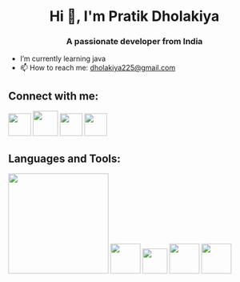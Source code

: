 <h1 align="center"> Hi 👋, I'm Pratik Dholakiya</h1>

<h3 align="center">A passionate developer from India</h3>

- I’m currently learning java
- 📫 How to reach me: dholakiya225@gmail.com

  
<h2>Connect with me:</h2>
<a href="https://www.linkedin.com/in/pratik-dholakiya"><img width="45px" src="https://pngimg.com/uploads/linkedIn/linkedIn_PNG8.png"></a>
<a href="https://x.com/Pratiikxd"><img margin="5px" width="50px" src="https://static.vecteezy.com/system/resources/previews/034/800/663/original/x-new-twitter-logo-free-png.png"></a>
<a href="https://www.instagram.com/patriikxd"><img margin="5px" width="45px" src="https://logopng.com.br/logos/instagram-40.png"></a>
<a href="https://leetcode.com/u/dholakiya225"><img margin="5px" width="45px" src="https://cdn.iconscout.com/icon/free/png-512/leetcode-3628885-3030025.png"></a>

<h2>Languages and Tools:</h2>
<a href="#"><img src="https://www.freepnglogos.com/uploads/html5-logo-png/html5-logo-devextreme-multi-purpose-controls-html-javascript-3.png" width="200px"></a>
<a href="#"><img src="https://cdn.freebiesupply.com/logos/large/2x/java-logo-png-transparent.png" width="60px"></a>
<a href="#"><img src="https://miro.medium.com/max/500/1*AbiX4LwtSNozoyfypcKvEg.png" width="50px"></a>
<a href="#"><img src="" width="60px"></a>
<a href="#"><img src="" width="60px"></a>
